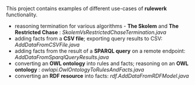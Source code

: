 This project contains examples of different use-cases of **rulewerk** functionality.
- reasoning termination for various algorithms - **The Skolem** and **The Restricted Chase** : *SkolemVsRestrictedChaseTermination.java*
- adding facts from a **CSV file**; exporting query results to CSV: *AddDataFromCSVFile.java*
- adding facts from the result of a **SPARQL query** on a remote endpoint: *AddDataFromSparqlQueryResults.java*
- converting an **OWL ontology** into rules and facts; reasoning on an **OWL ontology** : *owlapi.OwlOntologyToRulesAndFacts.java*
- converting an **RDF resource** into facts: *rdf.AddDataFromRDFModel.java*
